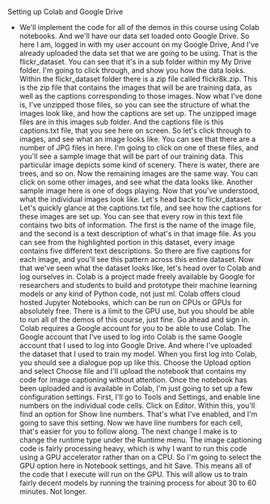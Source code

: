 Setting up Colab and Google Drive
- We'll implement the code for all of the demos in this course using Colab notebooks. And we'll have our data set loaded onto Google Drive. So here I am, logged in with my user account on my Google Drive, And I've already uploaded the data set that we are going to be using. That is the flickr_dataset. You can see that it's in a sub folder within my My Drive folder. I'm going to click through, and show you how the data looks. Within the flickr_dataset folder there is a zip file called flickr8k.zip. This is the zip file that contains the images that will be are training data, as well as the captions corresponding to those images. Now what I've done is, I've unzipped those files, so you can see the structure of what the images look like, and how the captions are set up. The unzipped image files are in this images sub folder. And the captions file is this captions.txt file, that you see here on screen. So let's click through to images, and see what an image looks like. You can see that there are a number of JPG files in here. I'm going to click on one of these files, and you'll see a sample image that will be part of our training data. This particular image depicts some kind of scenery. There is water, there are trees, and so on. Now the remaining images are the same way. You can click on some other images, and see what the data looks like. Another sample image here is one of dogs playing. Now that you've understood, what the individual images look like. Let's head back to flickr_dataset. Let's quickly glance at the captions.txt file, and see how the captions for these images are set up. You can see that every row in this text file contains two bits of information. The first is the name of the image file, and the second is a text description of what's in that image file. As you can see from the highlighted portion in this dataset, every image contains five different text descriptions. So there are five captions for each image, and you'll see this pattern across this entire dataset. Now that we've seen what the dataset looks like, let's head over to Colab and log ourselves in. Colab is a project made freely available by Google for researchers and students to build and prototype their machine learning models or any kind of Python code, not just ml. Colab offers cloud hosted Jupyter Notebooks, which can be run on CPUs or GPUs for absolutely free. There is a limit to the GPU use, but you should be able to run all of the demos of this course, just fine. Go ahead and sign in. Colab requires a Google account for you to be able to use Colab. The Google account that I've used to log into Colab is the same Google account that I used to log into Google Drive. And where I've uploaded the dataset that I used to train my model. When you first log into Colab, you should see a dialogue pop up like this. Choose the Upload option and select Choose file and I'll upload the notebook that contains my code for image captioning without attention. Once the notebook has been uploaded and is available in Colab, I'm just going to set up a few configuration settings. First, I'll go to Tools and Settings, and enable line numbers on the individual code cells. Click on Editor. Within this, you'll find an option for Show line numbers. That's what I've enabled, and I'm going to save this setting. Now we have line numbers for each cell, that's easier for you to follow along. The next change I make is to change the runtime type under the Runtime menu. The image captioning code is fairly processing heavy, which is why I want to run this code using a GPU accelerator rather than on a CPU. So I'm going to select the GPU option here in Notebook settings, and hit Save. This means all of the code that I execute will run on the GPU. This will allow us to train fairly decent models by running the training process for about 30 to 60 minutes. Not longer.